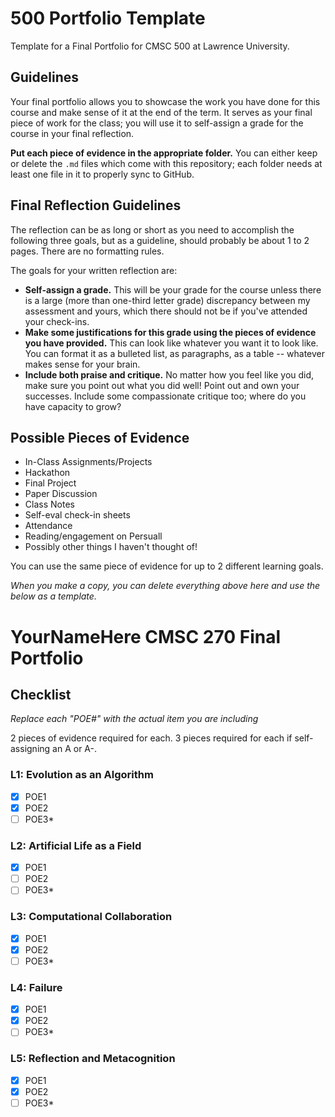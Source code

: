 # 500 Portfolio Template

Template for a Final Portfolio for CMSC 500 at Lawrence University.

## Guidelines

Your final portfolio allows you to showcase the work you have done for this course and make sense of it at the end of the term. It serves as your final piece of work for the class; you will use it to self-assign a grade for the course in your final reflection. 

**Put each piece of evidence in the appropriate folder.** You can either keep or delete the `.md` files which come with this repository; each folder needs at least one file in it to properly sync to GitHub. 

## Final Reflection Guidelines

The reflection can be as long or short as you need to accomplish the following three goals, but as a guideline, should probably be about 1 to 2 pages. There are no formatting rules. 

The goals for your written reflection are:

- **Self-assign a grade.** This will be your grade for the course unless there is a large (more than one-third letter grade) discrepancy between my assessment and yours, which there should not be if you've attended your check-ins.
- **Make some justifications for this grade using the pieces of evidence you have provided.** This can look like whatever you want it to look like. You can format it as a bulleted list, as paragraphs, as a table -- whatever makes sense for your brain.
- **Include both praise and critique.** No matter how you feel like you did, make sure you point out what you did well! Point out and own your successes. Include some compassionate critique too; where do you have capacity to grow? 


## Possible Pieces of Evidence

- In-Class Assignments/Projects 
- Hackathon 
- Final Project
- Paper Discussion 
- Class Notes
- Self-eval check-in sheets 
- Attendance
- Reading/engagement on Persuall 
- Possibly other things I haven't thought of!

You can use the same piece of evidence for up to 2 different learning goals. 

_When you make a copy, you can delete everything above here and use the below as a template._

# YourNameHere CMSC 270 Final Portfolio

## Checklist

_Replace each "POE#" with the actual item you are including_

2 pieces of evidence required for each. 3 pieces required for each if self-assigning an A or A-. 

### L1: Evolution as an Algorithm
- [x] POE1
- [x] POE2
- [ ] POE3*

### L2: Artificial Life as a Field

- [x] POE1
- [ ] POE2
- [ ] POE3*

### L3: Computational Collaboration

- [x] POE1
- [x] POE2
- [ ] POE3*

### L4: Failure

- [x] POE1
- [x] POE2
- [ ] POE3*

### L5: Reflection and Metacognition

- [x] POE1
- [x] POE2
- [ ] POE3*
